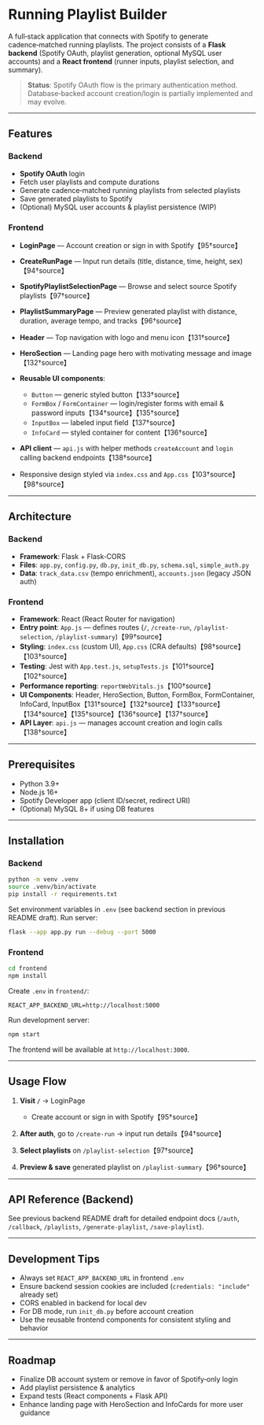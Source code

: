 # Running Playlist Builder

A full‑stack application that connects with Spotify to generate cadence‑matched running playlists. The project consists of a **Flask backend** (Spotify OAuth, playlist generation, optional MySQL user accounts) and a **React frontend** (runner inputs, playlist selection, and summary).

> **Status**: Spotify OAuth flow is the primary authentication method. Database‑backed account creation/login is partially implemented and may evolve.

---

## Features

### Backend

* **Spotify OAuth** login
* Fetch user playlists and compute durations
* Generate cadence‑matched running playlists from selected playlists
* Save generated playlists to Spotify
* (Optional) MySQL user accounts & playlist persistence (WIP)

### Frontend

* **LoginPage** — Account creation or sign in with Spotify【95†source】
* **CreateRunPage** — Input run details (title, distance, time, height, sex)【94†source】
* **SpotifyPlaylistSelectionPage** — Browse and select source Spotify playlists【97†source】
* **PlaylistSummaryPage** — Preview generated playlist with distance, duration, average tempo, and tracks【96†source】
* **Header** — Top navigation with logo and menu icon【131†source】
* **HeroSection** — Landing page hero with motivating message and image【132†source】
* **Reusable UI components**:

  * `Button` — generic styled button【133†source】
  * `FormBox` / `FormContainer` — login/register forms with email & password inputs【134†source】【135†source】
  * `InputBox` — labeled input field【137†source】
  * `InfoCard` — styled container for content【136†source】
* **API client** — `api.js` with helper methods `createAccount` and `login` calling backend endpoints【138†source】
* Responsive design styled via `index.css` and `App.css`【103†source】【98†source】

---

## Architecture

### Backend

* **Framework**: Flask + Flask‑CORS
* **Files**: `app.py`, `config.py`, `db.py`, `init_db.py`, `schema.sql`, `simple_auth.py`
* **Data**: `track_data.csv` (tempo enrichment), `accounts.json` (legacy JSON auth)

### Frontend

* **Framework**: React (React Router for navigation)
* **Entry point**: `App.js` — defines routes (`/`, `/create-run`, `/playlist-selection`, `/playlist-summary`)【99†source】
* **Styling**: `index.css` (custom UI), `App.css` (CRA defaults)【98†source】【103†source】
* **Testing**: Jest with `App.test.js`, `setupTests.js`【101†source】【102†source】
* **Performance reporting**: `reportWebVitals.js`【100†source】
* **UI Components**: Header, HeroSection, Button, FormBox, FormContainer, InfoCard, InputBox【131†source】【132†source】【133†source】【134†source】【135†source】【136†source】【137†source】
* **API Layer**: `api.js` — manages account creation and login calls【138†source】

---

## Prerequisites

* Python 3.9+
* Node.js 16+
* Spotify Developer app (client ID/secret, redirect URI)
* (Optional) MySQL 8+ if using DB features

---

## Installation

### Backend

```bash
python -m venv .venv
source .venv/bin/activate
pip install -r requirements.txt
```

Set environment variables in `.env` (see backend section in previous README draft). Run server:

```bash
flask --app app.py run --debug --port 5000
```

### Frontend

```bash
cd frontend
npm install
```

Create `.env` in `frontend/`:

```dotenv
REACT_APP_BACKEND_URL=http://localhost:5000
```

Run development server:

```bash
npm start
```

The frontend will be available at `http://localhost:3000`.

---

## Usage Flow

1. **Visit `/`** → LoginPage

   * Create account or sign in with Spotify【95†source】
2. **After auth**, go to `/create-run` → input run details【94†source】
3. **Select playlists** on `/playlist-selection`【97†source】
4. **Preview & save** generated playlist on `/playlist-summary`【96†source】

---

## API Reference (Backend)

See previous backend README draft for detailed endpoint docs (`/auth`, `/callback`, `/playlists`, `/generate-playlist`, `/save-playlist`).

---

## Development Tips

* Always set `REACT_APP_BACKEND_URL` in frontend `.env`
* Ensure backend session cookies are included (`credentials: "include"` already set)
* CORS enabled in backend for local dev
* For DB mode, run `init_db.py` before account creation
* Use the reusable frontend components for consistent styling and behavior

---

## Roadmap

* Finalize DB account system or remove in favor of Spotify‑only login
* Add playlist persistence & analytics
* Expand tests (React components + Flask API)
* Enhance landing page with HeroSection and InfoCards for more user guidance


